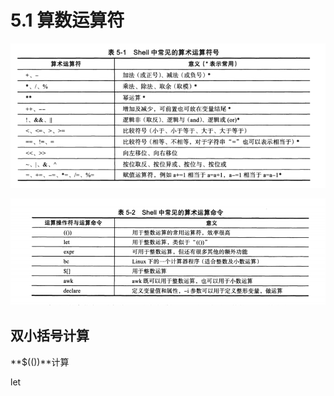 # 5.1 算数运算符

![image-20210121194656617](images/image-20210121194656617.png)



![image-20210121200601536](images/image-20210121200601536.png)

## 双小括号计算

**$(())**计算

let